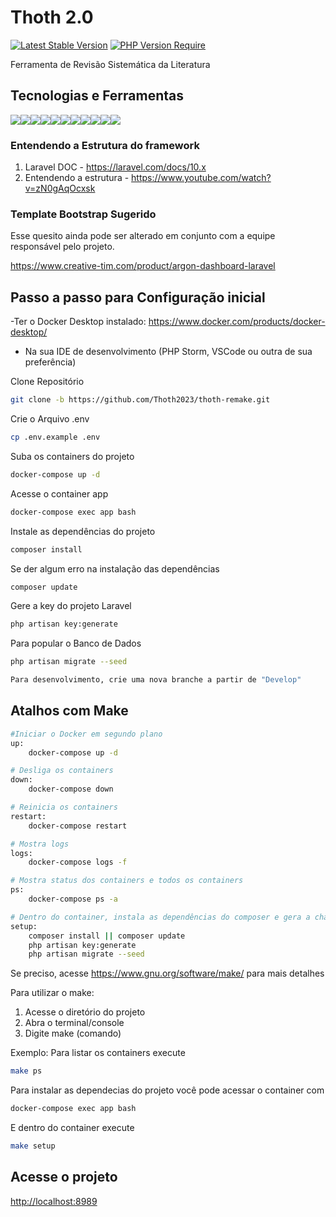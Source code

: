 
# Thoth  2.0
[![Latest Stable Version](https://badgen.net/packagist/lang/monolog/monolog)](https://badgen.net/packagist/lang/monolog/monolog)
[![PHP Version Require](https://badgen.net/badge/php/%3E8.1/green)](https://badgen.net/badge/php/%3E8.1/green)

Ferramenta de Revisão Sistemática da Literatura

## Tecnologias e Ferramentas
<img src="https://camo.githubusercontent.com/85b8858163097e34c31ef8eeda533e1fa18be0ec8ce58f494b6b5cedc2f27196/68747470733a2f2f696d672e736869656c64732e696f2f62616467652f6c61726176656c2d2532334646324432302e7376673f7374796c653d666f722d7468652d6261646765266c6f676f3d6c61726176656c266c6f676f436f6c6f723d7768697465" /><img src="https://img.shields.io/badge/PHP-777BB4?style=for-the-badge&logo=php&logoColor=white" /><img src="https://img.shields.io/badge/HTML5-E34F26?style=for-the-badge&logo=html5&logoColor=white" /><img src="https://img.shields.io/badge/JavaScript-323330?style=for-the-badge&logo=javascript&logoColor=F7DF1E" /><img src="https://img.shields.io/badge/json-5E5C5C?style=for-the-badge&logo=json&logoColor=white" /><img src="https://img.shields.io/badge/Vue.js-35495E?style=for-the-badge&logo=vuedotjs&logoColor=4FC08D" /><img src="https://img.shields.io/badge/Docker-2CA5E0?style=for-the-badge&logo=docker&logoColor=white" /><img src="https://img.shields.io/badge/Bootstrap-563D7C?style=for-the-badge&logo=bootstrap&logoColor=white" /><img src="https://img.shields.io/badge/Git-F05032?style=for-the-badge&logo=git&logoColor=white" /><img src="https://img.shields.io/badge/Chart.js-FF6384?style=for-the-badge&logo=chartdotjs&logoColor=white" /><img src="https://img.shields.io/badge/Webpack-8DD6F9?style=for-the-badge&logo=Webpack&logoColor=white" />

### Entendendo a Estrutura do framework
1. Laravel DOC - https://laravel.com/docs/10.x
2. Entendendo a estrutura - https://www.youtube.com/watch?v=zN0gAqOcxsk

### Template Bootstrap Sugerido
Esse quesito ainda pode ser alterado em conjunto com a equipe responsável pelo projeto.

https://www.creative-tim.com/product/argon-dashboard-laravel


## Passo a passo para Configuração inicial

-Ter o Docker Desktop instalado:
https://www.docker.com/products/docker-desktop/

- Na sua IDE de desenvolvimento (PHP Storm, VSCode ou outra de sua preferência)

Clone Repositório 
```sh
git clone -b https://github.com/Thoth2023/thoth-remake.git
```
Crie o Arquivo .env
```sh
cp .env.example .env
```
Suba os containers do projeto
```sh
docker-compose up -d
```
Acesse o container app
```sh
docker-compose exec app bash
```
Instale as dependências do projeto
```sh
composer install
```
Se der algum erro na instalação das dependências
```sh
composer update
```

Gere a key do projeto Laravel
```sh
php artisan key:generate
```

Para popular o Banco de Dados
```sh
php artisan migrate --seed
```
```sh
Para desenvolvimento, crie uma nova branche a partir de "Develop"
```



## Atalhos com Make
```bash
#Iniciar o Docker em segundo plano
up:
    docker-compose up -d

# Desliga os containers
down:
	docker-compose down

# Reinicia os containers
restart:
	docker-compose restart

# Mostra logs
logs:
	docker-compose logs -f

# Mostra status dos containers e todos os containers
ps:
	docker-compose ps -a

# Dentro do container, instala as dependências do composer e gera a chave(Para acessar o container use o comando: docker-compose exec app bash)
setup:
	composer install || composer update
	php artisan key:generate
	php artisan migrate --seed
```

Se preciso, acesse https://www.gnu.org/software/make/ para mais detalhes

Para utilizar o make: 
1. Acesse o diretório do projeto
2. Abra o terminal/console
3. Digite make (comando)

Exemplo: Para listar os containers  execute 

```bash
make ps 
```
Para instalar as dependecias do projeto você pode acessar o container com 
```bash
docker-compose exec app bash
```
E dentro do container execute
```bash
make setup
```

## Acesse o projeto
[http://localhost:8989](http://localhost:8989)
